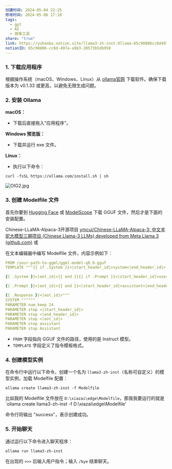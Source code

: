 ```yaml
---
创建时间: 2024-05-04 22:25
修改时间: 2024-05-06 17:10
tags:
  - gpt
  - AI
  - 效率工具
share: "true"
link: https://yuhanbo.notion.site/llama3-zh-inst-Ollama-65c90806cc8d497aa9b320573b5db958
notionID: 65c90806-cc8d-497a-a9b3-20573b5db958
---
```



### 1. 下载应用程序

根据操作系统（macOS、Windows、Linux）从 [ollama官网](https://ollama.com/download) 下载软件。确保下载版本为 v0.1.33 或更高，以避免无限生成问题。

### 2. 安装 Ollama

**macOS：**

* 下载后直接拖入“应用程序”。

**Windows 预览版：**

* 下载并运行 exe 文件。

**Linux：**

* 执行以下命令：

```
curl -fsSL https://ollama.com/install.sh | sh
```

![OIG2.jpg](https://gdsx.sanrenjz.com/PicGo/OIG2.jpg)


### 3. 创建 Modelfile 文件

首先你要到 [Hugging Face](https://huggingface.co/hfl/llama-3-chinese-8b-instruct-gguf) 或 [ModelScope](https://modelscope.cn/models/ChineseAlpacaGroup/llama-3-chinese-8b-instruct-gguf) 下载 GGUF 文件，然后才是下面的安装配置。

Chinese-LLaMA-Alpaca-3开源项目 [ymcui/Chinese-LLaMA-Alpaca-3: 中文羊驼大模型三期项目 (Chinese Llama-3 LLMs) developed from Meta Llama 3 (github.com)](https://github.com/ymcui/Chinese-LLaMA-Alpaca-3) 或

在文本编辑器中编写 Modelfile 文件，内容示例如下：

```yaml
FROM /your-path-to-ggml/ggml-model-q8_0.gguf
TEMPLATE """{{ if .System }}<|start_header_id|>system<|end_header_id|>

{{ .System }}<|eot_id|>{{ end }}{{ if .Prompt }}<|start_header_id|>user<|end_header_id|>

{{ .Prompt }}<|eot_id|>{{ end }}<|start_header_id|>assistant<|end_header_id|>

{{ .Response }}<|eot_id|>"""
SYSTEM """"""
PARAMETER num_keep 24
PARAMETER stop <|start_header_id|>
PARAMETER stop <|end_header_id|>
PARAMETER stop <|eot_id|>
PARAMETER stop assistant
PARAMETER stop Assistant
```

* `FROM` 字段指向 GGUF 文件的路径，使用的是 Instruct 模型。
* `TEMPLATE` 字段定义了指令模板格式。

### 4. 创建模型实例

在命令行中运行以下命令，创建一个名为 `llama3-zh-inst`（名称可自定义）的模型实例，加载 Modelfile 配置：

```
ollama create llama3-zh-inst -f Modelfile
```

比如我的 Modelfile 文件放在 `D:\xiazai\edge\Modelfile`，那我我要运行的就是 `ollama create llama3-zh-inst -f D:\xiazai\edge\Modelfile'

命令行将输出 "success"，表示创建成功。

### 5. 开始聊天

通过运行以下命令进入聊天程序：

```
ollama run llama3-zh-inst
```

在出现的 `>>>` 后输入用户指令；输入 `/bye` 结束聊天。


